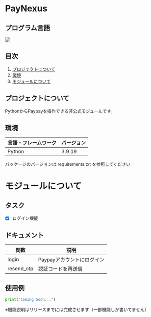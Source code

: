 # PayNexus

## プログラム言語

<!-- シールド一覧 -->
<!-- 該当するプロジェクトの中から任意のものを選ぶ-->
<p style="display: inline">
  <img src="https://img.shields.io/badge/-Python-F2C63C.svg?logo=python&style=for-the-badge">
</p>

## 目次

1. [プロジェクトについて](#プロジェクトについて)
2. [環境](#環境)
3. [モジュールについて](#モジュールについて)

## プロジェクトについて

PythonからPaypayを操作できる非公式モジュールです。


## 環境

<!-- 言語、フレームワーク、ミドルウェア、インフラの一覧とバージョンを記載 -->

| 言語・フレームワーク  | バージョン |
| --------------------- | ---------- |
| Python                | 3.9.19     |

パッケージのバージョンは requirements.txt を参照してください

# モジュールについて
## タスク
- [x] ログイン機能

## ドキュメント
| 関数  | 説明 |
| --------------------- | ---------- |
|login|Paypayアカウントにログイン|
|resend_otp|認証コードを再送信|

## 使用例
```python
print("Coming Soon...")
```

※機能説明はリリースまでには完成させます（一部機能しか書いてません）